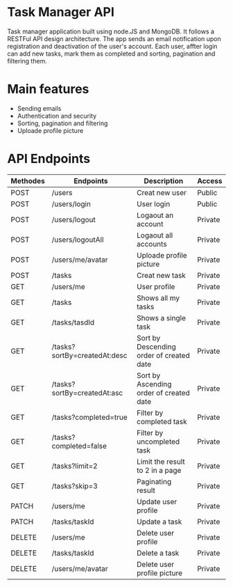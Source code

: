 # Task Manager API
Task manager application built using node.JS and MongoDB. It follows a RESTFul API design architecture.
The app sends an email notification upon registration and deactivation of the user's account.
Each user, affter login can add new tasks, mark them as completed and sorting, pagination and filtering them.

# Main features

* Sending emails
* Authentication and security
* Sorting, pagination and filtering
* Uploade profile picture

# API Endpoints

  Methodes    |    Endpoints   | Description   | Access 
------------- | -------------  | ------------- | -------------
POST    | /users | Creat new user  | Public
POST    | /users/login | User login | Public
POST    | /users/logout| Logaout an account | Private
POST    | /users/logoutAll| Logaout all accounts | Private
POST    | /users/me/avatar| Uploade profile picture | Private
POST    | /tasks| Creat new task | Private
GET     | /users/me| User profile  | Private
GET     | /tasks| Shows all my tasks  | Private
GET     | /tasks/tasdId| Shows a single task  | Private
GET     | /tasks?sortBy=createdAt:desc| Sort by Descending order of created date | Private
GET     | /tasks?sortBy=createdAt:asc| Sort by Ascending order of created date | Private
GET     | /tasks?completed=true| Filter by completed task | Private
GET     | /tasks?completed=false| Filter by uncompleted task | Private
GET     | /tasks?limit=2| Limit the result to 2 in a page | Private
GET     | /tasks?skip=3| Paginating result | Private
PATCH   | /users/me| Update user profile | Private
PATCH   | /tasks/taskId| Update a task | Private
DELETE  | /users/me| Delete user profile | Private
DELETE  | /tasks/taskId| Delete a task | Private
DELETE  | /users/me/avatar| Delete user profile picture | Private

